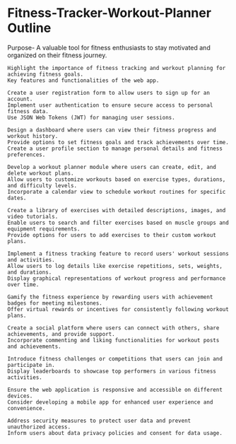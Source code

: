 # Fitness-Tracker-Workout-Planner Outline

Purpose- A valuable tool for fitness enthusiasts to stay motivated and organized on their fitness journey.

    Highlight the importance of fitness tracking and workout planning for achieving fitness goals.
    Key features and functionalities of the web app.

    Create a user registration form to allow users to sign up for an account.
    Implement user authentication to ensure secure access to personal fitness data.
    Use JSON Web Tokens (JWT) for managing user sessions.

    Design a dashboard where users can view their fitness progress and workout history.
    Provide options to set fitness goals and track achievements over time.
    Create a user profile section to manage personal details and fitness preferences.

    Develop a workout planner module where users can create, edit, and delete workout plans.
    Allow users to customize workouts based on exercise types, durations, and difficulty levels.
    Incorporate a calendar view to schedule workout routines for specific dates.

    Create a library of exercises with detailed descriptions, images, and video tutorials.
    Enable users to search and filter exercises based on muscle groups and equipment requirements.
    Provide options for users to add exercises to their custom workout plans.

    Implement a fitness tracking feature to record users' workout sessions and activities.
    Allow users to log details like exercise repetitions, sets, weights, and durations.
    Display graphical representations of workout progress and performance over time.

    Gamify the fitness experience by rewarding users with achievement badges for meeting milestones.
    Offer virtual rewards or incentives for consistently following workout plans.

    Create a social platform where users can connect with others, share achievements, and provide support.
    Incorporate commenting and liking functionalities for workout posts and achievements.

    Introduce fitness challenges or competitions that users can join and participate in.
    Display leaderboards to showcase top performers in various fitness activities.

    Ensure the web application is responsive and accessible on different devices.
    Consider developing a mobile app for enhanced user experience and convenience.

    Address security measures to protect user data and prevent unauthorized access.
    Inform users about data privacy policies and consent for data usage.

